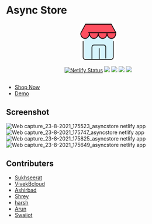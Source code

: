 # Async Store

<p align="center" >
  <img src="./src/assets/shop.svg" height="100px" width="100px" />
</p>
<div align="center">

[![Netlify Status](https://api.netlify.com/api/v1/badges/2a86b226-126e-4943-af05-fa8a7a857cde/deploy-status)](https://app.netlify.com/sites/asyncstore/deploys)
<img src="https://img.shields.io/badge/React-20232A?style=for-the-badge&logo=react&logoColor=61DAFB">
<img src="https://img.shields.io/badge/JavaScript-323330?style=for-the-badge&logo=javascript&logoColor=F7DF1E"/>
<img src="https://img.shields.io/badge/Sass-CC6699?style=for-the-badge&logo=sass&logoColor=white">
<img src="https://img.shields.io/badge/CSS3-1572B6?style=for-the-badge&logo=css3&logoColor=white"/>

</div>

##

- [Shop Now](https://asyncstore.netlify.app/)
- [Demo](https://drive.google.com/file/d/1zP8nYBfEcFiyl37Is-a_EL7TYttcOYjh/view?usp=sharing)

## Screenshot

![Web capture_23-8-2021_175523_asyncstore netlify app](https://user-images.githubusercontent.com/56041735/130447281-2f9c2025-040e-41bd-aecc-367bae2aa0f4.jpeg)
![Web capture_23-8-2021_175747_asyncstore netlify app](https://user-images.githubusercontent.com/56041735/130447623-a8e270e3-dad4-47ea-9955-9b93ca7f0a1f.jpeg)
![Web capture_23-8-2021_175825_asyncstore netlify app](https://user-images.githubusercontent.com/56041735/130447360-c56f5aed-51f3-4acb-9a59-c8507be96a30.jpeg)
![Web capture_23-8-2021_175649_asyncstore netlify app](https://user-images.githubusercontent.com/56041735/130447402-3b2be174-21d9-4ca0-8181-2e39e7268dca.jpeg)

## Contributers

- [Sukhseerat](https://github.com/Sukhseerat-Kaur)
- [VivekBcloud](https://github.com/VivekBcloud)
- [Ashirbad](https://github.com/ashirbad29)
- [Shrey](https://github.com/signifershrey)
- [harsh](https://github.com/harsh010501)
- [Arun](https://github.com/Arunsahu07)
- [Swaijot ](https://github.com/swag1223)
